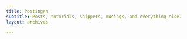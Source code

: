```yaml
---
title: Postingan
subtitle: Posts, tutorials, snippets, musings, and everything else.
layout: archives

---
```


